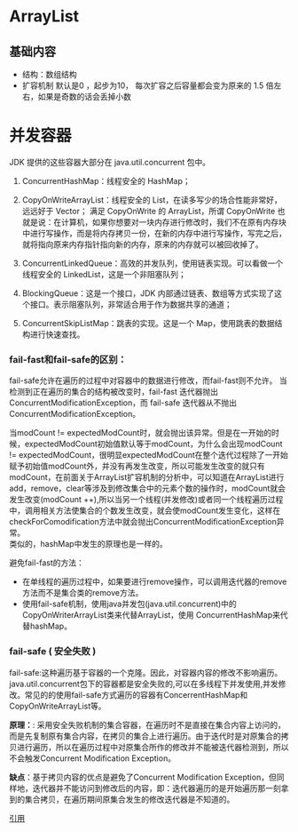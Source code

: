 # ArrayList
 ## 基础内容
- 结构：数组结构
- 扩容机制
	默认是0 ，起步为10， 每次扩容之后容量都会变为原来的 1.5 倍左右，如果是奇数的话会丢掉小数
# 并发容器
JDK 提供的这些容器大部分在 java.util.concurrent 包中。

1.  ConcurrentHashMap：线程安全的 HashMap；
    
2.  CopyOnWriteArrayList：线程安全的 List，在读多写少的场合性能非常好，远远好于 Vector；
    满足 CopyOnWrite 的 ArrayList，所谓 CopyOnWrite 也就是说：在计算机，如果你想要对一块内存进行修改时，我们不在原有内存块中进行写操作，而是将内存拷贝一份，在新的内存中进行写操作，写完之后，就将指向原来内存指针指向新的内存，原来的内存就可以被回收掉了。
3.  ConcurrentLinkedQueue：高效的并发队列，使用链表实现。可以看做一个线程安全的 LinkedList，这是一个非阻塞队列；
    
4.  BlockingQueue：这是一个接口，JDK 内部通过链表、数组等方式实现了这个接口。表示阻塞队列，非常适合用于作为数据共享的通道；
    
5.  ConcurrentSkipListMap：跳表的实现。这是一个 Map，使用跳表的数据结构进行快速查找。



### fail-fast和fail-safe的区别： 

fail-safe允许在遍历的过程中对容器中的数据进行修改，而fail-fast则不允许。
当检测到正在遍历的集合的结构被改变时，fail-fast 迭代器抛出ConcurrentModificationException，而 fail-safe 迭代器从不抛出 ConcurrentModificationException。


当modCount != expectedModCount时，就会抛出该异常。但是在一开始的时候，expectedModCount初始值默认等于modCount，为什么会出现modCount != expectedModCount，很明显expectedModCount在整个迭代过程除了一开始赋予初始值modCount外，并没有再发生改变，所以可能发生改变的就只有modCount，在前面关于ArrayList扩容机制的分析中，可以知道在ArrayList进行add，remove，clear等涉及到修改集合中的元素个数的操作时，modCount就会发生改变(modCount ++),所以当另一个线程(并发修改)或者同一个线程遍历过程中，调用相关方法使集合的个数发生改变，就会使modCount发生变化，这样在checkForComodification方法中就会抛出ConcurrentModificationException异常。  
类似的，hashMap中发生的原理也是一样的。

避免fail-fast的方法：
- 在单线程的遍历过程中，如果要进行remove操作，可以调用迭代器的remove方法而不是集合类的remove方法。
- 使用fail-safe机制，使用java并发包(java.util.concurrent)中的CopyOnWriterArrayList类来代替ArrayList，使用 ConcurrentHashMap来代替hashMap。

### fail-safe ( 安全失败 )

fail-safe:这种遍历基于容器的一个克隆。因此，对容器内容的修改不影响遍历。java.util.concurrent包下的容器都是安全失败的,可以在多线程下并发使用,并发修改。常见的的使用fail-safe方式遍历的容器有ConcerrentHashMap和CopyOnWriteArrayList等。

**原理：**: 采用安全失败机制的集合容器，在遍历时不是直接在集合内容上访问的，而是先复制原有集合内容，在拷贝的集合上进行遍历。由于迭代时是对原集合的拷贝进行遍历，所以在遍历过程中对原集合所作的修改并不能被迭代器检测到，所以不会触发Concurrent Modification Exception。

**缺点**：基于拷贝内容的优点是避免了Concurrent Modification Exception，但同样地，迭代器并不能访问到修改后的内容，即：迭代器遍历的是开始遍历那一刻拿到的集合拷贝，在遍历期间原集合发生的修改迭代器是不知道的。


[引用](https://blog.csdn.net/striner/article/details/86375684)